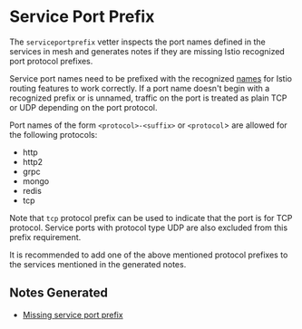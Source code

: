 # Service Port Prefix

The `serviceportprefix` vetter inspects the port names defined in the services in
mesh and generates notes if they are missing Istio recognized port
protocol prefixes.

Service port names need to be prefixed with the recognized
[names](https://archive.istio.io/v0.8/docs/setup/kubernetes/sidecar-injection/) for Istio
routing features to work correctly. If a port name doesn't begin with a
recognized prefix or is unnamed, traffic on the port is treated as plain TCP or
UDP depending on the port protocol.

Port names of the form `<protocol>-<suffix>` or `<protocol`> are allowed for
the following protocols:

* http
* http2
* grpc
* mongo
* redis
* tcp

Note that `tcp` protocol prefix can be used to indicate that the port
is for TCP protocol. Service ports with protocol type UDP are also excluded
from this prefix requirement.

It is recommended to add one of the above mentioned protocol prefixes to
the services mentioned in the generated notes.

## Notes Generated

- [Missing service port prefix](README-missing-service-port-prefix.md)
